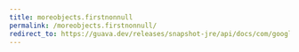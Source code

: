 ```yaml
---
title: moreobjects.firstnonnull
permalink: /moreobjects.firstnonnull/
redirect_to: https://guava.dev/releases/snapshot-jre/api/docs/com/google/common/base/MoreObjects.html#firstNonNull-T-T-
---
```

